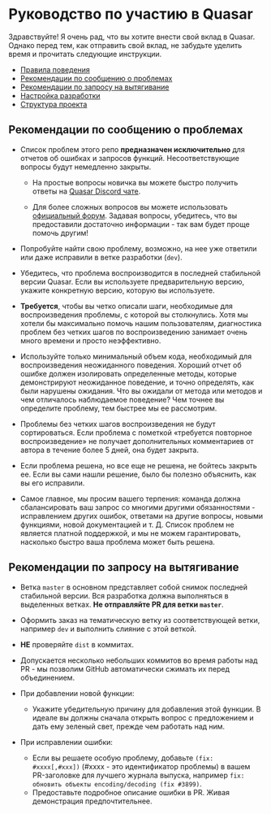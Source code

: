 # Руководство по участию в Quasar

Здравствуйте! Я очень рад, что вы хотите внести свой вклад в Quasar. Однако перед тем, как отправить свой вклад, не забудьте уделить время и прочитать следующие инструкции.

- [Правила поведения](https://github.com/quasarframework/quasar/blob/dev/.github/CODE_OF_CONDUCT.md)
- [Рекомендации по сообщению о проблемах](#issue-reporting-guidelines)
- [Рекомендации по запросу на вытягивание](#pull-request-guidelines)
- [Настройка разработки](#development-setup)
- [Структура проекта](#project-structure)

## Рекомендации по сообщению о проблемах

- Список проблем этого репо **предназначен исключительно** для отчетов об ошибках и запросов функций. Несоответствующие вопросы будут немедленно закрыты.

  - На простые вопросы новичка вы можете быстро получить ответы на [Quasar Discord чате](https://chat.quasar.dev).

  - Для более сложных вопросов вы можете использовать [официальный форум](https://forum.quasar.dev/). Задавая вопросы, убедитесь, что вы предоставили достаточно информации - так вам будет проще помочь другим!

- Попробуйте найти свою проблему, возможно, на нее уже ответили или даже исправили в ветке разработки (`dev`).

- Убедитесь, что проблема воспроизводится в последней стабильной версии Quasar. Если вы используете предварительную версию, укажите конкретную версию, которую вы используете.

- **Требуется**, чтобы вы четко описали шаги, необходимые для воспроизведения проблемы, с которой вы столкнулись. Хотя мы хотели бы максимально помочь нашим пользователям, диагностика проблем без четких шагов по воспроизведению занимает очень много времени и просто неэффективно.

- Используйте только минимальный объем кода, необходимый для воспроизведения неожиданного поведения. Хороший отчет об ошибке должен изолировать определенные методы, которые демонстрируют неожиданное поведение, и точно определять, как были нарушены ожидания. Что вы ожидали от метода или методов и чем отличалось наблюдаемое поведение? Чем точнее вы определите проблему, тем быстрее мы ее рассмотрим.

- Проблемы без четких шагов воспроизведения не будут сортироваться. Если проблема с пометкой «требуется повторное воспроизведение» не получает дополнительных комментариев от автора в течение более 5 дней, она будет закрыта.

- Если проблема решена, но все еще не решена, не бойтесь закрыть ее. Если вы сами нашли решение, было бы полезно объяснить, как вы его исправили.

- Самое главное, мы просим вашего терпения: команда должна сбалансировать ваш запрос со многими другими обязанностями - исправлением других ошибок, ответами на другие вопросы, новыми функциями, новой документацией и т. Д. Список проблем не является платной поддержкой, и мы не можем гарантировать, насколько быстро ваша проблема может быть решена.

## Рекомендации по запросу на вытягивание

- Ветка `master` в основном представляет собой снимок последней стабильной версии. Вся разработка должна выполняться в выделенных ветках. **Не отправляйте PR для ветки `master`**. 

- Оформить заказ на тематическую ветку из соответствующей ветки, например `dev` и выполнить слияние с этой веткой.

- **НЕ** проверяйте `dist` в коммитах.

- Допускается несколько небольших коммитов во время работы над PR - мы позволим GitHub автоматически сжимать их перед объединением.

- При добавлении новой функции:
  - Укажите убедительную причину для добавления этой функции. В идеале вы должны сначала открыть вопрос с предложением и дать ему зеленый свет, прежде чем работать над ним.

- При исправлении ошибки:
  - Если вы решаете особую проблему, добавьте `(fix: #xxxx[,#xxx])` (#xxxx - это идентификатор проблемы) в вашем PR-заголовке для лучшего журнала выпуска, например `fix: обновить объекты encoding/decoding (fix #3899)`.
  - Предоставьте подробное описание ошибки в PR. Живая демонстрация предпочтительнее.

